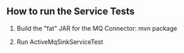 ## How to run the Service Tests

1) Build the "fat" JAR for the MQ Connector:
mvn package

2) Run ActiveMqSinkServiceTest 